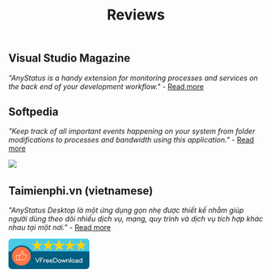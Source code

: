﻿---
layout: contained-page
title: Reviews
---

## Visual Studio Magazine

_"AnyStatus is a handy extension for monitoring processes and services on the back end of your development workflow."_ - [Read more](https://visualstudiomagazine.com/Articles/2016/09/01/16-New-VS-2015-Extensions.aspx?Page=2)

## Softpedia

_"Keep track of all important events happening on your system from folder modifications to processes and bandwidth using this application."_ - [Read more](http://www.softpedia.com/get/System/System-Info/AnyStatus-Desktop.shtml)

<a href="http://www.softpedia.com/get/System/System-Info/AnyStatus-Desktop.shtml#status" target="blank"><img src="//s1.softpedia-static.com/_img/sp100free.png?1"/></a>

## Taimienphi.vn (vietnamese)

_"AnyStatus Desktop là một ứng dụng gọn nhẹ được thiết kế nhằm giúp người dùng theo dõi nhiều dịch vụ, mạng, quy trình và dịch vụ tích hợp khác nhau tại một nơi."_ - [Read more](http://taimienphi.vn/download-anystatus-desktop-71410)

<a href="http://taimienphi.vn" title="download"><img src="/assets/images/other/taimienphi.png" title="awarded 5 Stars at Taimienphi" alt="download" /></a>
